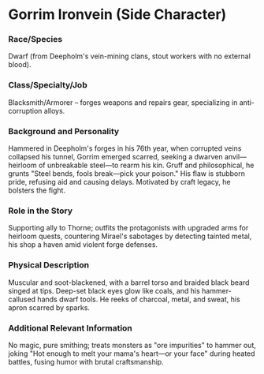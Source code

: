 # Gorrim Ironvein (Side Character)

### Race/Species
Dwarf (from Deepholm's vein-mining clans, stout workers with no external blood).

### Class/Specialty/Job
Blacksmith/Armorer – forges weapons and repairs gear, specializing in anti-corruption alloys.

### Background and Personality
Hammered in Deepholm's forges in his 76th year, when corrupted veins collapsed his tunnel, Gorrim emerged scarred, seeking a dwarven anvil—heirloom of unbreakable steel—to rearm his kin. Gruff and philosophical, he grunts "Steel bends, fools break—pick your poison." His flaw is stubborn pride, refusing aid and causing delays. Motivated by craft legacy, he bolsters the fight.

### Role in the Story
Supporting ally to Thorne; outfits the protagonists with upgraded arms for heirloom quests, countering Mirael's sabotages by detecting tainted metal, his shop a haven amid violent forge defenses.

### Physical Description
Muscular and soot-blackened, with a barrel torso and braided black beard singed at tips. Deep-set black eyes glow like coals, and his hammer-callused hands dwarf tools. He reeks of charcoal, metal, and sweat, his apron scarred by sparks.

### Additional Relevant Information
No magic, pure smithing; treats monsters as "ore impurities" to hammer out, joking "Hot enough to melt your mama's heart—or your face" during heated battles, fusing humor with brutal craftsmanship.